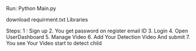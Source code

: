 Run:
Python Main.py

download requirment.txt Libraries

Steps:
1 : Sign up
2. You get password on register email ID
3. Login 
4. Open UserDashboard
5. Manage Video
6. Add Your Detection Video And submit
7. You see Your Video start to detect child
 


